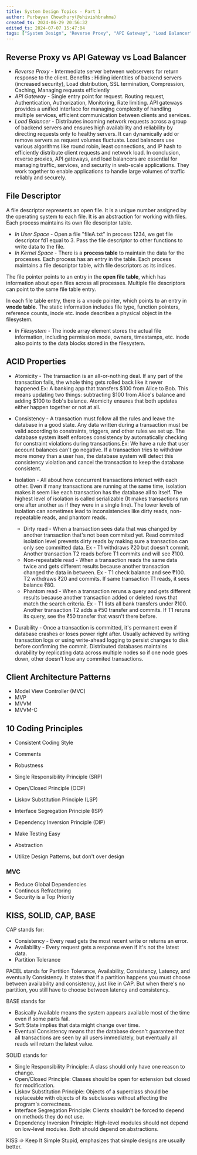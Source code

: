 ```yaml
---
title: System Design Topics - Part 1
author: Purbayan Chowdhury(@shivishbrahma)
created_ts: 2024-06-29 20:56:32
edited_ts: 2024-07-07 15:47:04
tags: ["System Design", "Reverse Proxy", "API Gateway", "Load Balancer"]
---
```


## Reverse Proxy vs API Gateway vs Load Balancer

- *Reverse Proxy* - Intermediate server between webservers for return response to the client. Benefits : Hiding identities of backend servers (increased security), Load distribution, SSL termination, Compression, Caching, Managing requests efficiently
- *API Gateway* - Single entry point for request. Routing request, Authentication, Authorization, Monitoring, Rate limiting. API gateways provides a unified interface for managing complexity of handling multiple services, efficient communication between clients and services.
- *Load Balancer* - Distributes incoming network requests across a group of backend servers and ensures high availability and reliability by directing requests only to healthy servers. It can dynamically add or remove servers as request volumes fluctuate. Load balancers use various algorithms like round robin, least connections, and IP hash to efficiently distribute client requests and network load.
In conclusion, reverse proxies, API gateways, and load balancers are essential for managing traffic, services, and security in web-scale applications. They work together to enable applications to handle large volumes of traffic reliably and securely.

## File Descriptor

A file descriptor represents an open file. It is a unique number assigned by the operating system to each file. It is an abstraction for working with files. Each process maintains its own file descriptor table.

- *In User Space* - Open a file "fileA.txt" in process 1234, we get file descriptor fd1 equal to 3. Pass the file descriptor to other functions to write data to the file.
- *In Kernel Space* - There is a **process table** to maintain the data for the processes. Each process has an entry in the table. Each process maintains a file descriptor table, with file descriptors as its indices.

The file pointer points to an entry in the **open file table**, which has information about open files across all processes. Multiple file descriptors can point to the same file table entry.

In each file table entry, there is a vnode pointer, which points to an entry in **vnode table**. The static information includes file type, function pointers, reference counts, inode etc. inode describes a physical object in the filesystem.

- *In Filesystem* - The inode array element stores the actual file information, including permission mode, owners, timestamps, etc. inode also points to the data blocks stored in the filesystem.

## ACID Properties

- Atomicity - The transaction is an all-or-nothing deal. If any part of the transaction fails, the whole thing gets rolled back like it never happened.Ex: A banking app that transfers $100 from Alice to Bob. This means updating two things: subtracting $100 from Alice's balance and adding $100 to Bob's balance. Atomicity ensures that both updates either happen together or not at all.

- Consistency - A transaction must follow all the rules and leave the database in a good state. Any data written during a transaction must be valid according to constraints, triggers, and other rules we set up. The database system itself enforces consistency by automatically checking for constraint violations during transactions.Ex: We have a rule that user account balances can't go negative. If a transaction tries to withdraw more money than a user has, the database system will detect this consistency violation and cancel the transaction to keep the database consistent.

- Isolation - All about how concurrent transactions interact with each other. Even if many transactions are running at the same time, isolation makes it seem like each transaction has the database all to itself. The highest level of isolation is called serializable (It makes transactions run one after another as if they were in a single line). The lower levels of isolation can sometimes lead to inconsistencies like dirty reads, non-repeatable reads, and phantom reads.
  - Dirty read - When a transaction sees data that was changed by another transaction that's not been commited yet. Read commited isolation level prevents dirty reads by making sure a transaction can only see committed data. Ex - T1 withdraws ₹20 but doesn't commit. Another transaction T2 reads before T1 commits and will see ₹100.
  - Non-repeatable read - When a transaction reads the same data twice and gets different results because another transaction changed the data in between. Ex - T1 check balance and see ₹100. T2 withdraws ₹20 and commits. If same transaction T1 reads, it sees balance ₹80.
  - Phantom read - When a transaction reruns a query and gets different results because another transaction added or deleted rows that match the search criteria. Ex - T1 lists all bank transfers under ₹100. Another transaction T2 adds a ₹50 transfer and commits. If T1 reruns its query, see the ₹50 transfer that wasn't there before.
- Durability - Once a transaction is committed, it's permanent even if database crashes or loses power right after. Usually achieved by writing transaction logs or using write-ahead logging to persist changes to disk before confirming the commit. Distributed databases maintains durability by replicating data across multiple nodes so if one node goes down, other doesn't lose any commited transactions.

## Client Architecture Patterns

- Model View Controller (MVC)
- MVP
- MVVM
- MVVM-C

## 10 Coding Principles

- Consistent Coding Style
- Comments
- Robustness

- Single Responsibility Principle (SRP)
- Open/Closed Principle (OCP)
- Liskov Substitution Principle (LSP)
- Interface Segregation Principle (ISP)
- Dependency Inversion Principle (DIP)

- Make Testing Easy
- Abstraction
- Utilize Design Patterns, but don't over design

### MVC

- Reduce Global Dependencies
- Continous Refractoring
- Security is a Top Priority

## KISS, SOLID, CAP, BASE

CAP stands for:

- Consistency - Every read gets the most recent write or returns an error.
- Availability - Every request gets a response even if it's not the latest data.
- Partition Tolerance

PACEL stands for Partition Tolerance, Availability, Consistency, Latency, and eventually Consistency. It states that if a partition happens you must choose between availability and consistency, just like in CAP. But when there's no partition, you still have to choose between latency and consistency.

BASE stands for

- Basically Available means the system appears available most of the time even if some parts fail.
- Soft State implies that data might change over time.
- Eventual Consistency means that the database doesn't guarantee that all transactions are seen by all users immediately, but eventually all reads will return the latest value.

SOLID stands for

- Single Responsibility Principle: A class should only have one reason to change.
- Open/Closed Principle: Classes should be open for extension but closed for modification.
- Liskov Substitution Principle: Objects of a superclass should be replaceable with objects of its subclasses without affecting the program's correctness.
- Interface Segregation Principle: Clients shouldn't be forced to depend on methods they do not use.
- Dependency Inversion Principle: High-level modules should not depend on low-level modules. Both should depend on abstractions.

KISS => Keep It Simple Stupid, emphasizes that simple designs are usually better.
